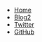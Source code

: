 - [Home](/)
- [Blog2](posts)
- [Twitter](https://twitter.com/arminsadeghi)
- [GitHub](https://github.com/asadeghi)
